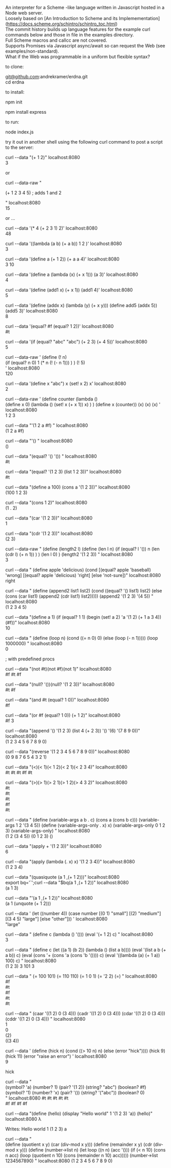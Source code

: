 An interpreter for a Scheme -like language written in Javascript hosted in a Node web server.  
Loosely based on
[An Introduction to Scheme and its Implemementation] (https://docs.scheme.org/schintro/schintro_toc.html)  
The commit history builds up language features for the example curl commands below
and those in file in the examples directory.  
Full Scheme macros and callcc are not covered.  
Supports Promises via Javascript async/await so can request the Web (see examples/non-standard).  
What if the Web was programmable in a uniform but flexible syntax?

to clone:

git@github.com:andrekramer/erdna.git  
cd erdna

to install:

npm init

npm install express

to run:

node index.js

try it out in another shell using the following curl command to post a script to the server:

curl --data "(+ 1 2)" localhost:8080    
3 

or 

curl --data-raw " 

 (+ 1 2 3 4 5) ; adds 1 and 2 

" localhost:8080    
15

or ...

curl --data '(* 4 (+ 2 3 1) 2)'  localhost:8080    
48

curl --data '((lambda (a b) (+ a b)) 1 2 )'  localhost:8080    
3

curl --data '(define a (+ 1 2)) (+ a a 4)' localhost:8080    
3
10

curl --data '(define a (lambda (x) (+ x 1))) (a 3)' localhost:8080  
4

curl --data '(define (add1 x) (+ x 1)) (add1 4)' localhost:8080  
5

curl --data '(define (addx x) (lambda (y) (+ x y))) 
(define add5 (addx 5)) (add5 3)' localhost:8080  
8

curl --data '(equal? #f (equal? 1 2))' localhost:8080  
#t

curl --data '(if (equal? "abc" "abc") (+ 2 3) (+ 4 5))' localhost:8080  
5

curl --data-raw '
  (define (! n)   
    (if (equal? n 0) 
      1
      (* n (! (- n 1)))
    )
  )
  (! 5)   
' localhost:8080  
120

curl --data '(define x "abc") x (set! x 2) x' localhost:8080  
2

curl --data-raw '
(define counter (lambda ()  
  (define x 0)
  (lambda () (set! x (+ x 1)) x)
 )
)
(define x (counter))
(x)
(x)
(x)
' localhost:8080  
1
2
3

curl --data "'(1 2 a #f) " localhost:8080  
(1 2 a #f) 

curl --data "'() " localhost:8080  
()

curl --data "(equal? '() '()) " localhost:8080  
#t

curl --data "(equal? '(1 2 3) (list 1 2 3))" localhost:8080  
#t

curl --data "(define a 100) (cons a '(1 2 3))" localhost:8080  
(100 1 2 3)

curl --data "(cons 1 2)" localhost:8080  
(1 . 2)

curl --data "(car '(1 2 3))" localhost:8080   
1

curl --data "(cdr '(1 2 3))" localhost:8080  
(2 3)

curl --data-raw "
(define (length2 l) 
  (define (len l n) 
    (if (equal? l '()) 
      n 
      (len (cdr l) (+ n 1))
    )
  )
  (len l 0)
)
(length2 '(1 2 3))
" localhost:8080  
3

curl --data "
(define apple 'delicious) 
(cond 
  [(equal? apple 'baseball) 'wrong]
  [(equal? apple 'delicious) 'right]
  [else 'not-sure])" localhost:8080  
right

curl --data "
(define (append2 list1 list2)
  (cond ((equal? '() list1)
         list2)
        (else
         (cons (car list1)
               (append2 (cdr list1) list2)))))
(append2 '(1 2 3) '(4 5))
" localhost:8080  
(1 2 3 4 5)

curl --data "(define a 1) (if (equal? 1 1) (begin (set! a 2) 'a '(1 2) (+ 1 a  3 4)) (#f))" localhost:8080  
10

curl --data "
(define (loop n) 
   (cond ((= n 0) 0)
         (else (loop (- n 1)))))
(loop 1000000)
" localhost:8080  
0

; with predefined procs 

curl --data "(not #t)(not #f)(not 1)" localhost:8080  
#f
#t
#f

curl --data "(null? '())(null? '(1 2 3))" localhost:8080  
#t
#f

curl --data "(and #t (equal? 1 0))" localhost:8080  
#f

curl --data "(or #f (equal? 1 0)) (+ 1 2)"  localhost:8080   
#f
3

curl --data "(append '() '(1 2 3) (list 4 (+ 2 3)) '() '(6) '(7 8 9 0))" localhost:8080  
(1 2 3 4 5 6 7 8 9 0)

curl --data "(reverse '(1 2 3 4 5 6 7 8 9 0))" localhost:8080  
(0 9 8 7 6 5 4 3 2 1)

curl --data "(<)(< 1)(< 1 2)(< 2 1)(< 2 3 4)"  localhost:8080  
#t
#t
#t
#f
#t

curl --data "(>)(> 1)(> 2 1)(> 1 2)(> 4 3 2)"  localhost:8080  
#t  
#t  
#t  
#f  
#t  

curl --data "
(define (variable-args a b . c) (cons a (cons b c)))
(variable-args 1 2 '(3 4 5))
(define (variable-args-only . x) x)
(variable-args-only  0 1 2 3)
(variable-args-only)
"  localhost:8080  
(1 2 (3 4 5))
(0 1 2 3)
()

curl --data "(apply + '(1 2 3))" localhost:8080  
6

curl --data "(apply (lambda (. x) x) '(1 2 3 4))" localhost:8080  
(1 2 3 4)

curl --data "(quasiquote (a 1 ,(+ 1 2)))" localhost:8080  
export bq='`';curl --data "$bq(a 1 ,(+ 1 2))" localhost:8080  
(a 1 3)

curl --data "'(a 1 ,(+ 1 2))" localhost:8080  
(a 1 (unquote (+ 1 2)))


curl --data '
(let ((number 4))
  (case number
    [(0 1) "small"]
    [(2) "medium"]
    [(3 4 5) "large"]
    [else "other"]))
' localhost:8080  
"large"

curl --data "
(define c (lambda () '()))
(eval '(+ 1 2) c)
" localhost:8080  
3

curl --data "
(define c (let ((a 1) (b 2)) (lambda () (list a b))))
(eval '(list a b (+ a b)) c)
(eval (cons '+ (cons 'a (cons 'b '()))) c)
(eval '((lambda (a) (+ 1 a)) 100) c)
" localhost:8080  
(1 2 3)
3
101
3

curl --data "
(= 100 101) (= 110 110) (= 1 0 1) (= '2 2) (=)
" localhost:8080  
#f  
#t  
#f  
#t  
#t  

curl --data "
(caar '((1 2) 0 (3 4)))
(cadr '((1 2) 0 (3 4)))
(cdar '((1 2) 0 (3 4)))
(cddr '((1 2) 0 (3 4)))
" localhost:8080  
1   
0  
(2)  
((3 4))  

curl --data '
(define (hick n) 
  (cond ((> 10 n) n)
    (else (error "hick"))))
(hick 9)
(hick 11)
(error "raise an error")
' localhost:8080  
9  

hick  

curl --data "  
(symbol? 'a) (number? 1) (pair? '(1 2)) (string? \"abc\") (boolean? #f)  
(symbol? '1) (number? 'x) (pair? '()) (string? '(\"abc\")) (boolean? 0)  
" localhost:8080 
#t #t #t #t #t  
#f #f #f #f  

curl --data "(define (hello) (display \"Hello world\" 1 '(1 2 3) 'a)) (hello)" localhost:8080
λ

Writes:
Hello world
1
(1 2 3)
a

curl --data "  
(define (quotient x y) (car (div-mod x y)))
(define (remainder x y) (cdr (div-mod x y)))
(define (number->list n)
  (let loop ((n n)
             (acc '()))
    (if (< n 10)
        (cons n acc)
        (loop (quotient n 10)
              (cons (remainder n 10) acc)))))
(number->list 1234567890)
" localhost:8080 
(1 2 3 4 5 6 7 8 9 0)

